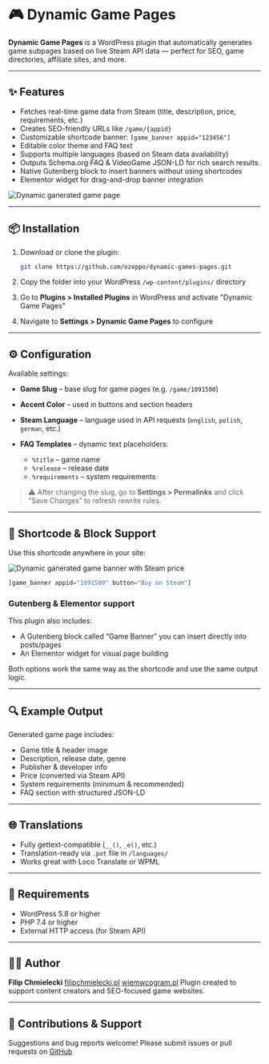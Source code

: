 # 🎮 Dynamic Game Pages

**Dynamic Game Pages** is a WordPress plugin that automatically generates game subpages based on live Steam API data — perfect for SEO, game directories, affiliate sites, and more.

---

## ✨ Features

* Fetches real-time game data from Steam (title, description, price, requirements, etc.)
* Creates SEO-friendly URLs like `/game/{appid}`
* Customizable shortcode banner: `[game_banner appid="123456"]`
* Editable color theme and FAQ text
* Supports multiple languages (based on Steam data availability)
* Outputs Schema.org FAQ & VideoGame JSON-LD for rich search results
* Native Gutenberg block to insert banners without using shortcodes
* Elementor widget for drag-and-drop banner integration

![Dynamic ganerated game page](https://i.imgur.com/9TVUf9B.png)

---

## 📦 Installation

1. Download or clone the plugin:

   ```bash
   git clone https://github.com/ozeppo/dynamic-games-pages.git
   ```
2. Copy the folder into your WordPress `/wp-content/plugins/` directory
3. Go to **Plugins > Installed Plugins** in WordPress and activate "Dynamic Game Pages"
4. Navigate to **Settings > Dynamic Game Pages** to configure

---

## ⚙️ Configuration

Available settings:

* **Game Slug** – base slug for game pages (e.g. `/game/1091500`)
* **Accent Color** – used in buttons and section headers
* **Steam Language** – language used in API requests (`english`, `polish`, `german`, etc.)
* **FAQ Templates** – dynamic text placeholders:

  * `%title` – game name
  * `%release` – release date
  * `%requirements` – system requirements

> ⚠️ After changing the slug, go to **Settings > Permalinks** and click “Save Changes” to refresh rewrite rules.

---

## 🧹 Shortcode & Block Support

Use this shortcode anywhere in your site:

![Dynamic ganerated game banner with Steam price](https://i.imgur.com/hWchnoa.png)

```php
[game_banner appid="1091500" button="Buy on Steam"]
```

### Gutenberg & Elementor support

This plugin also includes:
- A Gutenberg block called “Game Banner” you can insert directly into posts/pages
- An Elementor widget for visual page building

Both options work the same way as the shortcode and use the same output logic.

---

## 🔍 Example Output

Generated game page includes:

* Game title & header image
* Description, release date, genre
* Publisher & developer info
* Price (converted via Steam API)
* System requirements (minimum & recommended)
* FAQ section with structured JSON-LD

---

## 🌐 Translations

* Fully gettext-compatible (`__()`, `_e()`, etc.)
* Translation-ready via `.pot` file in `/languages/`
* Works great with Loco Translate or WPML

---

## 💪 Requirements

* WordPress 5.8 or higher
* PHP 7.4 or higher
* External HTTP access (for Steam API)

---

## 👨‍💻 Author

**Filip Chmielecki**
[filipchmielecki.pl](https://filipchmielecki.pl)
[wiemwcogram.pl](https://wiemwcogram.pl)
Plugin created to support content creators and SEO-focused game websites.

---

## 🧠 Contributions & Support

Suggestions and bug reports welcome!
Please submit issues or pull requests on [GitHub](https://github.com/ozeppo/dynamic-games-pages/issues)
